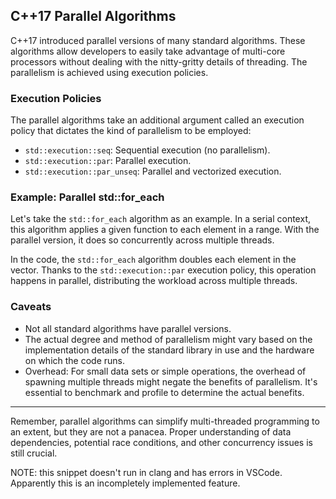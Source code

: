 ## C++17 Parallel Algorithms

C++17 introduced parallel versions of many standard algorithms. These algorithms allow developers to easily take advantage of multi-core processors without dealing with the nitty-gritty details of threading. The parallelism is achieved using execution policies.

### Execution Policies

The parallel algorithms take an additional argument called an execution policy that dictates the kind of parallelism to be employed:

- `std::execution::seq`: Sequential execution (no parallelism).
- `std::execution::par`: Parallel execution.
- `std::execution::par_unseq`: Parallel and vectorized execution.

### Example: Parallel std::for_each

Let's take the `std::for_each` algorithm as an example. In a serial context, this algorithm applies a given function to each element in a range. With the parallel version, it does so concurrently across multiple threads.

In the code, the `std::for_each` algorithm doubles each element in the vector. Thanks to the `std::execution::par` execution policy, this operation happens in parallel, distributing the workload across multiple threads.

### Caveats

- Not all standard algorithms have parallel versions.
- The actual degree and method of parallelism might vary based on the implementation details of the standard library in use and the hardware on which the code runs.
- Overhead: For small data sets or simple operations, the overhead of spawning multiple threads might negate the benefits of parallelism. It's essential to benchmark and profile to determine the actual benefits.

---

Remember, parallel algorithms can simplify multi-threaded programming to an extent, but they are not a panacea. Proper understanding of data dependencies, potential race conditions, and other concurrency issues is still crucial.

NOTE: this snippet doesn't run in clang and has errors in VSCode.  Apparently this is an incompletely implemented feature.
